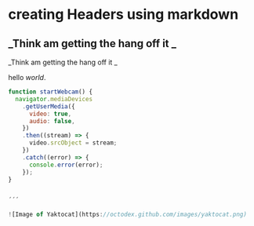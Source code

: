 # creating Headers using markdown
  ## \_Think am getting the hang off it \_
 \_Think am getting the hang off it \_

hello _world_.
```javascript
function startWebcam() {
  navigator.mediaDevices
    .getUserMedia({
      video: true,
      audio: false,
    })
    .then((stream) => {
      video.srcObject = stream;
    })
    .catch((error) => {
      console.error(error);
    });
}


´´´

![Image of Yaktocat](https://octodex.github.com/images/yaktocat.png)
